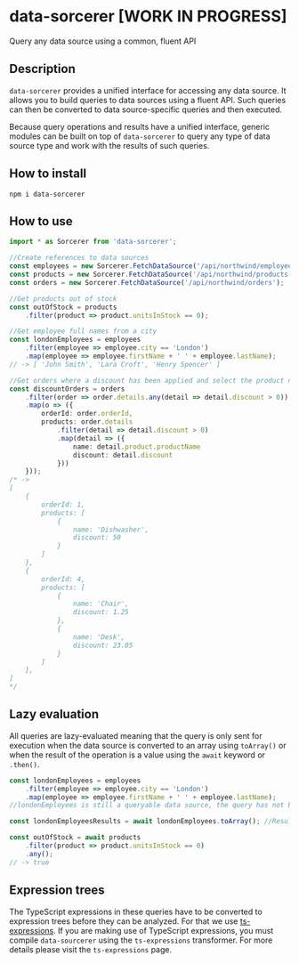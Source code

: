 # data-sorcerer [WORK IN PROGRESS]
Query any data source using a common, fluent API

## Description
`data-sorcerer` provides a unified interface for accessing any data source. It allows you to build queries to data sources using a fluent API. Such queries can then be converted to data source-specific queries and then executed.

Because query operations and results have a unified interface, generic modules can be built on top of `data-sorcerer` to query any type of data source type and work with the results of such queries.

## How to install
`npm i data-sorcerer`

## How to use
```ts
import * as Sorcerer from 'data-sorcerer';

//Create references to data sources
const employees = new Sorcerer.FetchDataSource('/api/northwind/employees');
const products = new Sorcerer.FetchDataSource('/api/northwind/products');
const orders = new Sorcerer.FetchDataSource('/api/northwind/orders');

//Get products out of stock
const outOfStock = products
    .filter(product => product.unitsInStock == 0);

//Get employee full names from a city
const londonEmployees = employees
    .filter(employee => employee.city == 'London')
    .map(employee => employee.firstName + ' ' + employee.lastName);
// -> [ 'John Smith', 'Lara Croft', 'Henry Spencer' ]

//Get orders where a discount has been applied and select the product name
const discountOrders = orders
    .filter(order => order.details.any(detail => detail.discount > 0))
    .map(o => ({
        orderId: order.orderId,
        products: order.details
            .filter(detail => detail.discount > 0)
            .map(detail => ({
                name: detail.product.productName
                discount: detail.discount
            }))
    }));
/* ->
[
    {
        orderId: 1,
        products: [
            {
                name: 'Dishwasher',
                discount: 50
            }
        ]
    },
    {
        orderId: 4,
        products: [
            {
                name: 'Chair',
                discount: 1.25
            },
            {
                name: 'Desk',
                discount: 23.05
            }
        ]
    },
]
*/
```

## Lazy evaluation
All queries are lazy-evaluated meaning that the query is only sent for execution when the data source is converted to an array using `toArray()` or when the result of the operation is a value using the `await` keyword or `.then()`.

```ts
const londonEmployees = employees
    .filter(employee => employee.city == 'London')
    .map(employee => employee.firstName + ' ' + employee.lastName);
//londonEmployees is still a queryable data source, the query has not been sent for execution

const londonEmployeesResults = await londonEmployees.toArray(); //Results are loaded

const outOfStock = await products
    .filter(product => product.unitsInStock == 0)
    .any();
// -> true
```

## Expression trees
The TypeScript expressions in these queries have to be converted to expression trees before they can be analyzed. For that we use [ts-expressions](https://github.com/pedro-pedrosa/ts-expressions). If you are making use of TypeScript expressions, you must compile `data-sourcerer` using the `ts-expressions` transformer. For more details please visit the `ts-expressions` page.